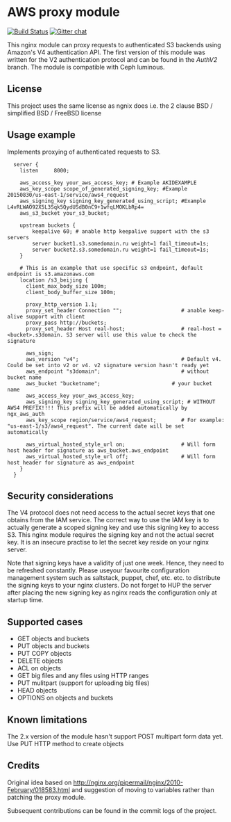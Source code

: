 # AWS proxy module

[![Build Status](https://travis-ci.org/anomalizer/ngx_aws_auth.svg?branch=master)](https://travis-ci.org/anomalizer/ngx_aws_auth)
 [![Gitter chat](https://badges.gitter.im/anomalizer/ngx_aws_auth.png)](https://gitter.im/ngx_aws_auth/Lobby?utm_source=share-link&utm_medium=link&utm_campaign=share-link)

This nginx module can proxy requests to authenticated S3 backends using Amazon's
V4 authentication API. The first version of this module was written for the V2
authentication protocol and can be found in the *AuthV2* branch.
The module is compatible with Ceph luminous.

## License
This project uses the same license as ngnix does i.e. the 2 clause BSD / simplified BSD / FreeBSD license

## Usage example

Implements proxying of authenticated requests to S3.

```nginx
  server {
    listen     8000;

    aws_access_key your_aws_access_key; # Example AKIDEXAMPLE
    aws_key_scope scope_of_generated_signing_key; #Example 20150830/us-east-1/service/aws4_request
    aws_signing_key signing_key_generated_using_script; #Example L4vRLWAO92X5L3Sqk5QydUSdB0nC9+1wfqLMOKLbRp4=
	aws_s3_bucket your_s3_bucket;
	
    upstream buckets {
        keepalive 60; # anable http keepalive support with the s3 servers
        server bucket1.s3.somedomain.ru weight=1 fail_timeout=1s;
        server bucket2.s3.somedomain.ru weight=1 fail_timeout=1s;
    }

    # This is an example that use specific s3 endpoint, default endpoint is s3.amazonaws.com
    location /s3_beijing {
      client_max_body_size 100m;
      client_body_buffer_size 100m;
	
      proxy_http_version 1.1;
      proxy_set_header Connection "";                   # anable keep-alive support with client
      proxy_pass http://buckets;
      proxy_set_header Host real-host;                  # real-host = <bucket>.s3domain. S3 server will use this value to check the signature

      aws_sign;
      aws_version "v4";                                 # Default v4. Could be set into v2 or v4. v2 signature version hasn't ready yet
      aws_endpoint "s3domain";                          # without bucket name
      aws_bucket "bucketname";                       # your bucket name
      aws_access_key your_aws_access_key;
      aws_signing_key signing_key_generated_using_script; # WITHOUT AWS4 PREFIX!!!! This prefix will be added automatically by ngx_aws_auth
      aws_key_scope region/service/aws4_request;        # For example: "us-east-1/s3/aws4_request". The current date will be set automatically

      aws_virtual_hosted_style_url on;                  # Will form host header for signature as aws_bucket.aws_endpoint
      aws_virtual_hosted_style_url off;                 # Will form host header for signature as aws_endpoint
    }
  }
```

## Security considerations
The V4 protocol does not need access to the actual secret keys that one obtains 
from the IAM service. The correct way to use the IAM key is to actually generate
a scoped signing key and use this signing key to access S3. This nginx module
requires the signing key and not the actual secret key. It is an insecure practise
to let the secret key reside on your nginx server.

Note that signing keys have a validity of just one week. Hence, they need to
be refreshed constantly. Please useyour favourite configuration management
system such as saltstack, puppet, chef, etc. etc. to distribute the signing
keys to your nginx clusters. Do not forget to HUP the server after placing the new
signing key as nginx reads the configuration only at startup time.

## Supported cases

* GET objects and buckets
* PUT objects and buckets
* PUT COPY objects
* DELETE objects
* ACL on objects
* GET big files and any files using HTTP ranges
* PUT mulitpart (support for uploading big files)
* HEAD objects
* OPTIONS on objects and buckets

## Known limitations
The 2.x version of the module hasn't support POST multipart form data yet. Use PUT HTTP method to create objects


## Credits
Original idea based on http://nginx.org/pipermail/nginx/2010-February/018583.html and suggestion of moving to variables rather than patching the proxy module.

Subsequent contributions can be found in the commit logs of the project.
